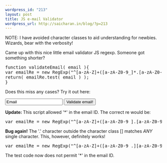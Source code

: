 ```yaml
--- 
wordpress_id: "213"
layout: post
title: JS e-mail Validator
wordpress_url: http://saicharan.in/blog/?p=213
---
```

NOTE: I have avoided character classes to aid understanding for newbies. Wizards, bear with the verbosity!

Came up with this nice little email validator JS regexp. Someone got something shorter?


 <pre class="brush: javascript">function validateEmail( email ){
var emailRe = new RegExp("^[a-zA-Z]+([a-zA-Z0-9_]*.[a-zA-Z0-9_]+)*@([a-zA-Z0-9_]+.[a-zA-Z0-9_]+)*$",'i');
return( emailRe.test( email ) );
}</pre>


Does this miss any cases? Try it out here:

<input id="email" type="text" value="Email" /> <button onclick="validateEmail( getElementById('email').value );return false;"> Validate email! </button>

<script type="text/javascript">
    function validateEmail( email ){ var emailRe = new RegExp("^[a-zA-Z]+([a-zA-Z0-9_.][a-zA-Z0-9_]+)+@([a-zA-Z0-9]+([.a-zA-Z0-9_])+)$",'i'); alert( emailRe.test( email ) ? "Valid" : "Invalid email" ); }
 </script><strong>Update: </strong>This script allowed '*' in the email ID. The correct re would be:


 <pre class="brush: javascript">var emailRe = new RegExp("^[a-zA-Z]+([a-zA-Z0-9_].[a-zA-Z0-9_]+)+@([a-zA-Z0-9_]+.[a-zA-Z0-9_]+)+$",'i');</pre>


<strong>Bug again!</strong> The '.' character outside the character class [] matches *ANY* single character. This, however, definitely works!


 <pre class="brush: javascript">var emailRe = new RegExp("^[a-zA-Z]+([a-zA-Z0-9_.][a-zA-Z0-9_]+)+@([a-zA-Z0-9]+([.a-zA-Z0-9_])+)$".'i');</pre>


The test code now does not permit '*' in the email ID.
